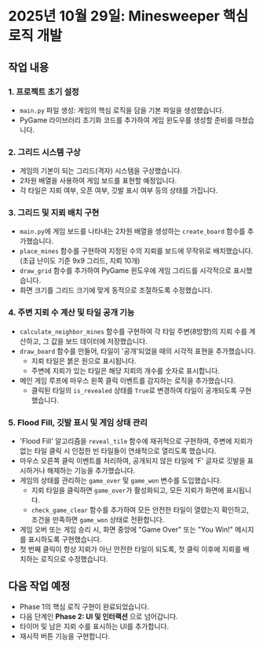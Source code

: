 # 2025년 10월 29일: Minesweeper 핵심 로직 개발

## 작업 내용

### 1. 프로젝트 초기 설정

- `main.py` 파일 생성: 게임의 핵심 로직을 담을 기본 파일을 생성했습니다.
- PyGame 라이브러리 초기화 코드를 추가하여 게임 윈도우를 생성할 준비를 마쳤습니다.

### 2. 그리드 시스템 구상

- 게임의 기본이 되는 그리드(격자) 시스템을 구상했습니다.
- 2차원 배열을 사용하여 게임 보드를 표현할 예정입니다.
- 각 타일은 지뢰 여부, 오픈 여부, 깃발 표시 여부 등의 상태를 가집니다.

### 3. 그리드 및 지뢰 배치 구현

- `main.py`에 게임 보드를 나타내는 2차원 배열을 생성하는 `create_board` 함수를 추가했습니다.
- `place_mines` 함수를 구현하여 지정된 수의 지뢰를 보드에 무작위로 배치했습니다. (초급 난이도 기준 9x9 그리드, 지뢰 10개)
- `draw_grid` 함수를 추가하여 PyGame 윈도우에 게임 그리드를 시각적으로 표시했습니다.
- 화면 크기를 그리드 크기에 맞게 동적으로 조절하도록 수정했습니다.

### 4. 주변 지뢰 수 계산 및 타일 공개 기능

- `calculate_neighbor_mines` 함수를 구현하여 각 타일 주변(8방향)의 지뢰 수를 계산하고, 그 값을 보드 데이터에 저장했습니다.
- `draw_board` 함수를 만들어, 타일이 '공개'되었을 때의 시각적 표현을 추가했습니다.
  - 지뢰 타일은 붉은 원으로 표시됩니다.
  - 주변에 지뢰가 있는 타일은 해당 지뢰의 개수를 숫자로 표시합니다.
- 메인 게임 루프에 마우스 왼쪽 클릭 이벤트를 감지하는 로직을 추가했습니다.
  - 클릭된 타일의 `is_revealed` 상태를 `True`로 변경하여 타일이 공개되도록 구현했습니다.

### 5. Flood Fill, 깃발 표시 및 게임 상태 관리

- 'Flood Fill' 알고리즘을 `reveal_tile` 함수에 재귀적으로 구현하여, 주변에 지뢰가 없는 타일 클릭 시 인접한 빈 타일들이 연쇄적으로 열리도록 했습니다.
- 마우스 오른쪽 클릭 이벤트를 처리하여, 공개되지 않은 타일에 'F' 글자로 깃발을 표시하거나 해제하는 기능을 추가했습니다.
- 게임의 상태를 관리하는 `game_over` 및 `game_won` 변수를 도입했습니다.
  - 지뢰 타일을 클릭하면 `game_over`가 활성화되고, 모든 지뢰가 화면에 표시됩니다.
  - `check_game_clear` 함수를 추가하여 모든 안전한 타일이 열렸는지 확인하고, 조건을 만족하면 `game_won` 상태로 전환합니다.
- 게임 오버 또는 게임 승리 시, 화면 중앙에 "Game Over" 또는 "You Win!" 메시지를 표시하도록 구현했습니다.
- 첫 번째 클릭이 항상 지뢰가 아닌 안전한 타일이 되도록, 첫 클릭 이후에 지뢰를 배치하는 로직으로 수정했습니다.

## 다음 작업 예정

- Phase 1의 핵심 로직 구현이 완료되었습니다.
- 다음 단계인 **Phase 2: UI 및 인터랙션** 으로 넘어갑니다.
- 타이머 및 남은 지뢰 수를 표시하는 UI를 추가합니다.
- 재시작 버튼 기능을 구현합니다.
